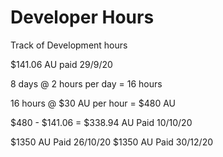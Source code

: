 # Developer Hours

Track of Development hours

$141.06 AU paid 29/9/20

8 days @ 2 hours per day = 16 hours

16 hours @ $30 AU per hour = $480 AU

$480 - $141.06 = $338.94 AU  Paid 10/10/20

$1350 AU Paid 26/10/20
$1350 AU Paid 30/12/20




